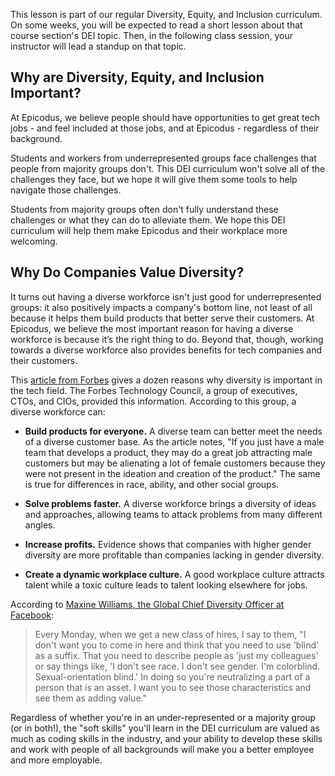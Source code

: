 This lesson is part of our regular Diversity, Equity, and Inclusion curriculum. On some weeks, you will be expected to read a short lesson about that course section's DEI topic. Then, in the following class session, your instructor will lead a standup on that topic.

## Why are Diversity, Equity, and Inclusion Important?

At Epicodus, we believe people should have opportunities to get great tech jobs - and feel included at those jobs, and at Epicodus - regardless of their background. 

Students and workers from underrepresented groups face challenges that people from majority groups don't. This DEI curriculum won't solve all of the challenges they face, but we hope it will give them some tools to help navigate those challenges.

Students from majority groups often don't fully understand these challenges or what they can do to alleviate them. We hope this DEI curriculum will help them make Epicodus and their workplace more welcoming.

## Why Do Companies Value Diversity?

It turns out having a diverse workforce isn't just good for underrepresented groups: it also positively impacts a company's bottom line, not least of all because it helps them build products that better serve their customers. At Epicodus, we believe the most important reason for having a diverse workforce is because it’s the right thing to do. Beyond that, though, working towards a diverse workforce also provides benefits for tech companies and their customers.

This [article from Forbes](https://www.forbes.com/sites/forbestechcouncil/2018/07/12/12-ways-diversity-makes-a-difference-in-tech/#67bf08812bc6) gives a dozen reasons why diversity is important in the tech field. The Forbes Technology Council, a group of executives, CTOs, and CIOs, provided this information. According to this group, a diverse workforce can:

* **Build products for everyone.** A diverse team can better meet the needs of a diverse customer base. As the article notes, "If you just have a male team that develops a product, they may do a great job attracting male customers but may be alienating a lot of female customers because they were not present in the ideation and creation of the product." The same is true for differences in race, ability, and other social groups.

* **Solve problems faster.** A diverse workforce brings a diversity of ideas and approaches, allowing teams to attack problems from many different angles.

* **Increase profits.** Evidence shows that companies with higher gender diversity are more profitable than companies lacking in gender diversity.

* **Create a dynamic workplace culture.** A good workplace culture attracts talent while a toxic culture leads to talent looking elsewhere for jobs.

According to [Maxine Williams, the Global Chief Diversity Officer at Facebook](https://www.businessinsider.com/facebooks-2016-strategy-for-improving-diversity-2016-1):

> Every Monday, when we get a new class of hires, I say to them, "I don't want you to come in here and think that you need to use 'blind' as a suffix. That you need to describe people as 'just my colleagues' or say things like, 'I don't see race. I don't see gender. I'm colorblind. Sexual-orientation blind.' In doing so you're neutralizing a part of a person that is an asset. I want you to see those characteristics and see them as adding value."

Regardless of whether you're in an under-represented or a majority group (or in both!), the "soft skills" you'll learn in the DEI curriculum are valued as much as coding skills in the industry, and your ability to develop these skills and work with people of all backgrounds will make you a better employee and more employable.
